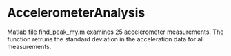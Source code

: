 # AccelerometerAnalysis

Matlab file find_peak_my.m examines 25 accelerometer measurements. The function retruns the standard deviation in the acceleration data for all measurements.
